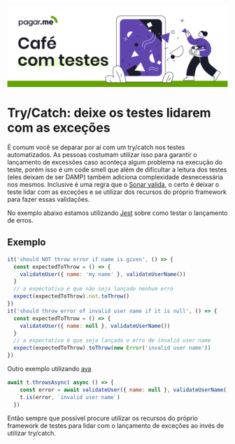 <p align="center">
  <a href="https://github.com/pagarme/cafe-com-testes">
    <img src="../.github/cafecomtestes.png" alt="Café com Testes">
  </a>
</p>

# Try/Catch: deixe os testes lidarem com as exceções

É comum você se deparar por aí com um try/catch nos testes automatizados. As pessoas costumam utilizar isso para garantir o lançamento de excessões caso aconteça algum problema na execução do teste, porém isso é um code smell que além de dificultar a leitura dos testes (eles deixam de ser DAMP) também adiciona complexidade desnecessária nos mesmos. Inclusive é uma regra que o [Sonar valida](https://rules.sonarsource.com/java/RSPEC-3658), o certo é deixar o teste lidar com as exceções e se utilizar dos recursos do próprio framework para fazer essas validações. 

No exemplo abaixo estamos utilizando [Jest](https://jestjs.io/docs/pt-BR/expect) sobre como testar o lançamento de erros.

## Exemplo
```javascript
it('should NOT throw error if name is given', () => {
  const expectedToThrow = () => {
    validateUser({ name: 'my name' }, validateUserName())
  }
  // a expectativa é que não seja lançado nenhum erro
  expect(expectedToThrow).not.toThrow()
})
it('should throw error of invalid user name if it is null', () => {
  const expectedToThrow = () => {
    validateUser({ name: null }, validateUserName())
  }
  // a expectativa é que seja lançado o erro de invalid user name
  expect(expectedToThrow).toThrow(new Error('invalid user name'))
})
```

Outro exemplo utilizando [ava](https://github.com/avajs/ava)

```javascript
await t.throwsAsync( async () => {
    const error = await validateUser({ name: null }, validateUserName())
    t.is(error, `invalid user name`)
  })
```

Então sempre que possível procure utilizar os recursos do próprio framework de testes para lidar com o lançamento de exceções ao invés de utilizar try/catch.
